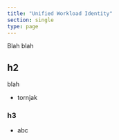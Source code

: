 ```yaml
---
title: "Unified Workload Identity"
section: single
type: page
---
```


Blah blah

## h2

blah
* tornjak 

### h3

* abc

